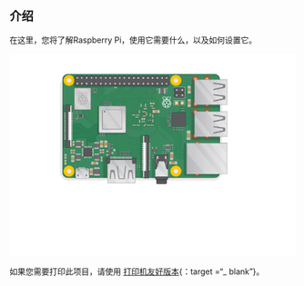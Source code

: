 ## 介绍

在这里，您将了解Raspberry Pi，使用它需要什么，以及如何设置它。

![插上pi](images/pi-plug-in.gif)

如果您需要打印此项目，请使用 [打印机友好版本](https://projects.raspberrypi.org/en/projects/aspberry-pi-setting-up/print){：target =“_ blank”}。